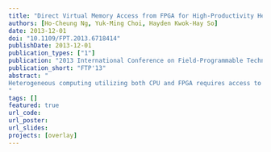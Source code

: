 ```yaml
---
title: "Direct Virtual Memory Access from FPGA for High-Productivity Heterogeneous Computing"
authors: [Ho-Cheung Ng, Yuk-Ming Choi, Hayden Kwok-Hay So]
date: 2013-12-01
doi: "10.1109/FPT.2013.6718414"
publishDate: 2013-12-01
publication_types: ["1"]
publication: "2013 International Conference on Field-Programmable Technology (FPT)"
publication_short: "FTP'13"
abstract: "
Heterogeneous computing utilizing both CPU and FPGA requires access to data in the main memory from both devices. While a typical system relies on software executing on the CPU to orchestrate all data movements between the FPGA and the main memory, our demo presents a complementary FPGA-centric approach that allows gateware to directly access the virtual memory space as part of the executing process without involving the CPU. A caching address translation buffer was implemented alongside the user FPGA gateware to provide runtime mapping between virtual and physical memory addresses. The system was implemented on a commercial off-the-shelf FPGA add-on card to demonstrate the viability of such approach in low-cost systems. Experiment demonstrated reasonable performance improvement when compared to a typical software-centric implementation; while the number of context switches between FPGA and CPU in both kernel and user mode was significantly reduced, freeing the CPU for other concurrent user tasks.
"
tags: []
featured: true
url_code: 
url_poster: 
url_slides: 
projects: [overlay]
---
```

